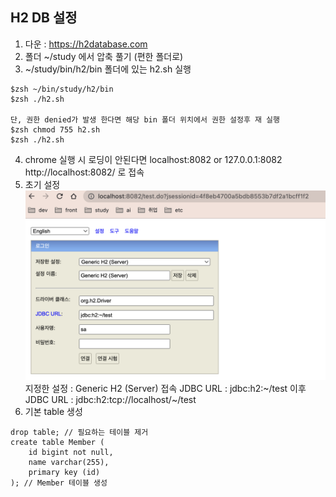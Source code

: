 ## H2 DB 설정
1. 다운 : https://h2database.com
2. 폴더 ~/study 에서 압축 풀기 (편한 폴더로)
3. ~/study/bin/h2/bin 폴더에 있는 h2.sh 실행
```
$zsh ~/bin/study/h2/bin
$zsh ./h2.sh

단, 권한 denied가 발생 한다면 해당 bin 폴더 위치에서 권한 설정후 재 실행
$zsh chmod 755 h2.sh
$zsh ./h2.sh
```

4. chrome 실행 시 로딩이 안된다면 localhost:8082 or 127.0.0.1:8082 http://localhost:8082/ 로 접속
5. 초기 설정
![Alt text](static/image.png)
지정한 설정 : Generic H2 (Server)
접속 JDBC URL : jdbc:h2:~/test
이후 JDBC URL : jdbc:h2:tcp://localhost/~/test
6. 기본 table 생성
``````
drop table; // 필요하는 테이블 제거
create table Member (
    id bigint not null,
    name varchar(255),
    primary key (id)
); // Member 테이블 생성
``````